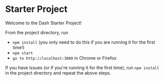 # Starter Project

Welcome to the Dash Starter Project!

From the project directory, run
* `npm install` (you only need to do this if you are running it for the first time!)
* `npm start`
* `go to http://localhost:3000` in Chrome or Firefox

If you have issues (or if you're running it for the first time), run `npm install` in the project directory and repeat the above steps.
